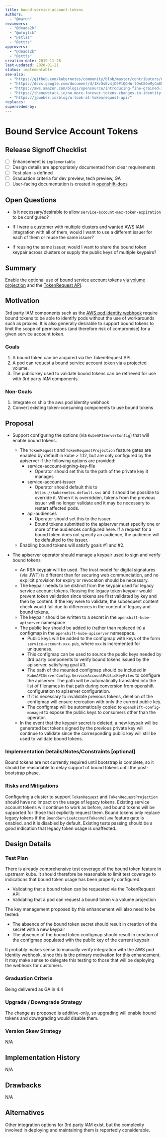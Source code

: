 ```yaml
---
title: bound-service-account-tokens
authors:
  - "@marun"
reviewers:
  - "@deads2k"
  - "@mfojtik"
  - "@stlaz"
  - "@sttts"
approvers:
  - "@deads2k"
  - "@sttts"
creation-date: 2019-11-28
last-updated: 2020-01-21
status: implementable
see-also:
  - "https://github.com/kubernetes/community/blob/master/contributors/design-proposals/auth/bound-service-account-tokens.md"
  - "https://docs.google.com/document/d/1XcOsEv4jO9P1QQHn-tOnC80oMyCm85hGA6LqHRfjTgo/edit?ts=5ddb86c1"
  - "https://aws.amazon.com/blogs/opensource/introducing-fine-grained-iam-roles-service-accounts/"
  - "https://thenewstack.io/no-more-forever-tokens-changes-in-identity-management-for-kubernetes/"
  - "https://jpweber.io/blog/a-look-at-tokenrequest-api/"
replaces:
superseded-by:
---
```


# Bound Service Account Tokens

## Release Signoff Checklist

- [ ] Enhancement is `implementable`
- [ ] Design details are appropriately documented from clear requirements
- [ ] Test plan is defined
- [ ] Graduation criteria for dev preview, tech preview, GA
- [ ] User-facing documentation is created in [openshift-docs](https://github.com/openshift/openshift-docs/)

## Open Questions

- Is it necessary/desirable to allow `service-account-max-token-expiration` to be configured?

- If I were a customer with multiple clusters and wanted AWS IAM integration with all of
  them, would I want to use a different issuer for each of them or reuse the same issuer?

- If reusing the same issuer, would I want to share the bound token keypair across clusters
  or supply the public keys of multiple keypairs?

## Summary

Enable the optional use of bound service account tokens [via volume
projection](https://kubernetes.io/docs/tasks/configure-pod-container/configure-service-account/#service-account-token-volume-projection)
and the [TokenRequest
API](https://kubernetes.io/docs/reference/generated/kubernetes-api/v1.16/#tokenrequest-v1-authentication-k8s-io).

## Motivation

3rd party IAM components such as the [AWS pod identity
webhook](https://github.com/aws/amazon-eks-pod-identity-webhook) require bound tokens to
be able to identify pods without the use of workarounds such as proxies. It is also
generally desirable to support bound tokens to limit the scope of permissions (and
therefore risk of compromise) for a given service account token.

### Goals

1. A bound token can be acquired via the TokenRequest API.
2. A pod can request a bound service account token via a projected volume.
3. The public key used to validate bound tokens can be retrieved for use with 3rd party IAM
  components.

### Non-Goals

1. Integrate or ship the aws pod identity webhook
2. Convert existing token-consuming components to use bound tokens

## Proposal

- Support configuring the options (via `KubeAPIServerConfig`) that will enable bound
  tokens.
  - The `TokenRequest` and `TokenRequestProjection` feature gates are enabled by default
    in kube > 1.12, but are only configured by the apiserver if the following options are
    provided:
    - service-account-signing-key-file
      - Operator should set this to the path of the private key it manages
    - service-account-issuer
      - Operator should default this to `https://kubernetes.default.svc` and it should be possible to
        override it. When it is overridden, tokens from the previous issuer will no longer
        validate and it may be necessary to restart affected pods.
    - api-audiences
      - Operator should set this to the issuer.
      - Bound tokens submitted to the apiserver must specify one or more of the audiences
        configured here. If a request for a bound token does not specify an audience, the
        audience will be defaulted to the issuer.
  - Enabling bound tokens will satisfy goals #1 and #2.

- The apiserver operator should manage a keypair used to sign and verify bound tokens
  - An RSA keypair will be used. The trust model for digital signatures (via JWT) is
    different than for securing web communciation, and no explicit provision for expiry
    or revocation should be necessary.
  - The keypair needs to be distinct from the keypair used for legacy service account
    tokens. Reusing the legacy token keypair would prevent token validation since tokens
    are first validated by key and then by content. If the key were to validate, the
    subsequent content check would fail due to differences in the content of legacy and
    bound tokens.
  - The keypair should be written to a secret in the `openshift-kube-apiserver` namespace
  - The public key should be added to (rather than replaced in) a configmap in the
    `openshift-kube-apiserver` namespace.
    - Public keys will be added to the configmap with keys of the form
      `service-account-xxx.pub`, where `xxx` is incremented for uniqueness.
    - This configmap can be used to source the public keys needed by 3rd party components
      to verify bound tokens issued by the apiserver, satisfying goal #3.
    - The path of the mounted configmap should be included in
      `KubeAPIServerConfig.ServiceAccountPublicKeyFiles` to configure the apiserver. The
      path will be automatically translated into the list of filenames in that path
      during conversion from openshift configuration to apiserver configuration.
    - If it is necessary to invalidate previous tokens, deletion of the configmap will
      ensure recreation with only the current public key.
    - The configmap will be automatically copied to `openshift-config-managed` to expose
      the public keys to consumers other than the operator.
  - In the event that the keypair secret is deleted, a new keypair will be generated but
    tokens signed by the previous private key will continue to validate since the
    corresponding public key will still be used to validate bound tokens.

### Implementation Details/Notes/Constraints [optional]

Bound tokens are not currently required until bootstrap is complete, so it should be
reasonable to delay support of bound tokens until the post-bootstrap phase.

### Risks and Mitigations

Configuring a cluster to support `TokenRequest` and `TokenRequestProjection` should have
no impact on the usage of legacy tokens. Existing service account tokens will continue to
work as before, and bound tokens will be supported for those that explicitly request
them. Bound tokens only replace legacy tokens if the `BoundServiceAccountTokenVolume`
feature gate is enabled. and it is disabled by default. Existing tests passing should be
a good indication that legacy token usage is unaffected.

## Design Details

### Test Plan

There is already comprehensive test coverage of the bound token feature in upstream
kube. It should therefore be reasonable to limit test coverage to indications that bound
token usage has been properly configured:
 - Validating that a bound token can be requested via the TokenRequest API
 - Validating that a pod can request a bound token via volume projection

The key management proposed by this enhancement will also need to be tested:
 - The absence of the bound token secret should result in creation of the secret with a new keypair
 - The absence of the bound token configmap should result in creation of the configmap
   populated with the public key of the current keypair

It probably makes sense to manually verify integration with the AWS pod identity webhook,
since this is the primary motivation for this enhancement. It may make sense to delegate
this testing to those that will be deploying the webhook for customers.

### Graduation Criteria

Being delivered as GA in 4.4

### Upgrade / Downgrade Strategy

The change as proposed is additive-only, so upgrading will enable bound tokens and
downgrading would disable them.

### Version Skew Strategy

N/A

## Implementation History

N/A

## Drawbacks

N/A

## Alternatives

Other integration options for 3rd party IAM exist, but the complexity involved in
deploying and maintaining them is reportedly considerable.
